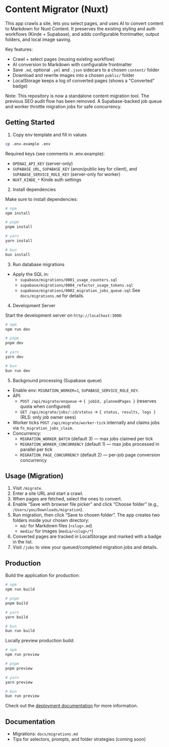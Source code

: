 # Content Migrator (Nuxt)

This app crawls a site, lets you select pages, and uses AI to convert content to Markdown for Nuxt Content. It preserves the existing styling and auth workflows (Kinde + Supabase), and adds configurable frontmatter, output folders, and local image saving.

Key features:

- Crawl + select pages (reusing existing workflow)
- AI conversion to Markdown with configurable frontmatter
- Save `.md`, optional `.yml` and `.json` sidecars to a chosen `content/` folder
- Download and rewrite images into a chosen `public/` folder
- LocalStorage keeps a log of converted pages (shows a "Converted" badge)

Note: This repository is now a standalone content migration tool. The previous SEO audit flow has been removed. A Supabase-backed job queue and worker throttle migration jobs for safe concurrency.

## Getting Started

1) Copy env template and fill in values

```bash
cp .env.example .env
```

Required keys (see comments in .env.example):

- `OPENAI_API_KEY` (server-only)
- `SUPABASE_URL`, `SUPABASE_KEY` (anon/public key for client), and `SUPABASE_SERVICE_ROLE_KEY` (server-only for worker)
- `NUXT_KINDE_*` Kinde auth settings

2) Install dependencies

Make sure to install dependencies:

```bash
# npm
npm install

# pnpm
pnpm install

# yarn
yarn install

# bun
bun install
```

3) Run database migrations

- Apply the SQL in:
  - `supabase/migrations/0001_usage_counters.sql`
  - `supabase/migrations/0004_refactor_usage_tokens.sql`
  - `supabase/migrations/0002_migration_jobs_queue.sql`
  See `docs/migrations.md` for details.

4) Development Server

Start the development server on `http://localhost:3000`:

```bash
# npm
npm run dev

# pnpm
pnpm dev

# yarn
yarn dev

# bun
bun run dev
```

5) Background processing (Supabase queue)

- Enable env: `MIGRATION_WORKER=1`, `SUPABASE_SERVICE_ROLE_KEY`.
- API:
  - `POST /api/migrate/enqueue` → `{ jobId, plannedPages }` (reserves quota when configured)
  - `GET /api/migrate/jobs/:id/status` → `{ status, results, logs }` (RLS: only job owner sees)
- Worker ticks `POST /api/migrate/worker-tick` internally and claims jobs via `fn_migration_jobs_claim`.
 - Concurrency:
   - `MIGRATION_WORKER_BATCH` (default 3) — max jobs claimed per tick
   - `MIGRATION_WORKER_CONCURRENCY` (default 1) — max jobs processed in parallel per tick
   - `MIGRATION_PAGE_CONCURRENCY` (default 2) — per-job page conversion concurrency

## Usage (Migration)

1. Visit `/migrate`.
2. Enter a site URL and start a crawl.
3. When pages are fetched, select the ones to convert.
4. Enable “Save with browser file picker” and click “Choose folder” (e.g., `/Users/you/Downloads/migration`).
5. Run migration, then click “Save to chosen folder”. The app creates two folders inside your chosen directory:
   - `md/` for Markdown files (`<slug>.md`)
   - `media/` for images (`media/<slug>/*`)
6. Converted pages are tracked in LocalStorage and marked with a badge in the list.
7. Visit `/jobs` to view your queued/completed migration jobs and details.

## Production

Build the application for production:

```bash
# npm
npm run build

# pnpm
pnpm build

# yarn
yarn build

# bun
bun run build
```

Locally preview production build:

```bash
# npm
npm run preview

# pnpm
pnpm preview

# yarn
yarn preview

# bun
bun run preview
```

Check out the [deployment documentation](https://nuxt.com/docs/getting-started/deployment) for more information.

## Documentation

- Migrations: `docs/migrations.md`
- Tips for selectors, prompts, and folder strategies (coming soon)
